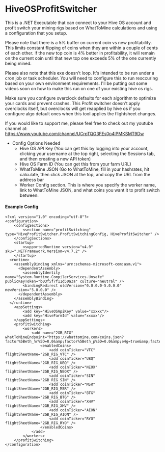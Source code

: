 # HiveOSProfitSwitcher
This is a .NET Executable that can connect to your Hive OS account and profit switch your mining rigs based on WhatToMine calculations and using a configuration that you setup. 

Please note that there is a 5% buffer on current coin vs new profitability. This limits constant flipping of coins when they are within a couple of cents of each other. If the new top coin is 4% better in profitability, it will remain on the current coin until that new top one exceeds 5% of the one currently being mined.

Please also note that this exe doesn't loop. It's intended to be run under a cron job or task scheduler. You will need to configure this to run reoccuring based on your own environment requirements. I'll be putting out some videos soon on how to make this run on one of your existing hive os rigs.

Make sure you configure overclock defaults for each algorithm to optimize your cards and prevent crashes. This Profit switcher doesn't apply overclocks itself, but overclocks will get reapplied by hive os if you configure algo default ones when this tool applies the flightsheet changes.

If you would like to support me, please feel free to check out my youtube channel at: https://www.youtube.com/channel/UCrpTQG3FEs0p4IPMKSMT9Dw

- Config Options Needed
  - Hive OS API Key (You can get this by logging into your account, clicking your username at the top right, selecting the Sessions tab, and then creating a new API token)
  - Hive OS Farm ID (You can get this from your farm URL)
  - WhatToMine JSON (Go to WhatToMine, fill in your hashrates, hit calculate, then click JSON at the top, and copy the URL from the address bar
  - Worker Config section. This is where you specify the worker name, link to WhatToMine JSON, and what coins you want it to profit switch between.
  
#### Example Config
```
<?xml version="1.0" encoding="utf-8"?>
<configuration>
	<configSections>
		<section name="profitSwitching" type="HiveProfitSwitcher.ProfitSwitchingConfig, HiveProfitSwitcher" />
	</configSections>
    <startup> 
        <supportedRuntime version="v4.0" sku=".NETFramework,Version=v4.7.2" />
    </startup>
  <runtime>
    <assemblyBinding xmlns="urn:schemas-microsoft-com:asm.v1">
      <dependentAssembly>
        <assemblyIdentity name="System.Runtime.CompilerServices.Unsafe" publicKeyToken="b03f5f7f11d50a3a" culture="neutral" />
        <bindingRedirect oldVersion="0.0.0.0-5.0.0.0" newVersion="5.0.0.0" />
      </dependentAssembly>
    </assemblyBinding>
  </runtime>
	<appSettings>
		<add key="HiveOSApiKey" value="xxxxx"/>
		<add key="HiveFarmId" value="xxxxx"/>
	</appSettings>
	<profitSwitching>
		<workers>
			<add name="2GB_RIG" whatToMineEndpoint="https://whattomine.com/coins.json?factor%5Beth_hr%5D=0.0&amp;factor%5Beth_p%5D=0.0&amp;e4g=true&amp;factor%5Be4g_hr%5D=122.8&amp;factor%5Be4g_p%5D=370.0&amp;zh=true&amp;factor%5Bzh_hr%5D=96.0&amp;factor%5Bzh_p%5D=358.0&amp;cnh=true&amp;factor%5Bcnh_hr%5D=2500.0&amp;factor%5Bcnh_p%5D=285.0&amp;cng=true&amp;factor%5Bcng_hr%5D=2774.0&amp;factor%5Bcng_p%5D=365.0&amp;cnf=true&amp;factor%5Bcnf_hr%5D=7700.0&amp;factor%5Bcnf_p%5D=340.0&amp;factor%5Bcx_hr%5D=0.0&amp;factor%5Bcx_p%5D=0.0&amp;eqa=true&amp;factor%5Beqa_hr%5D=400.0&amp;factor%5Beqa_p%5D=315.0&amp;factor%5Bcc_hr%5D=999.0&amp;factor%5Bcc_p%5D=0.0&amp;factor%5Bcr29_hr%5D=999.0&amp;factor%5Bcr29_p%5D=0.0&amp;factor%5Bct31_hr%5D=1.4&amp;factor%5Bct31_p%5D=440.0&amp;factor%5Bct32_hr%5D=0.4&amp;factor%5Bct32_p%5D=440.0&amp;factor%5Beqb_hr%5D=58.0&amp;factor%5Beqb_p%5D=480.0&amp;factor%5Brmx_hr%5D=1560.0&amp;factor%5Brmx_p%5D=320.0&amp;factor%5Bns_hr%5D=2800.0&amp;factor%5Bns_p%5D=560.0&amp;factor%5Bal_hr%5D=222.0&amp;factor%5Bal_p%5D=440.0&amp;factor%5Bops_hr%5D=0.0&amp;factor%5Bops_p%5D=0.0&amp;factor%5Beqz_hr%5D=999.0&amp;factor%5Beqz_p%5D=440.0&amp;factor%5Bzlh_hr%5D=50.0&amp;factor%5Bzlh_p%5D=400.0&amp;kpw=true&amp;factor%5Bkpw_hr%5D=48.6&amp;factor%5Bkpw_p%5D=321.0&amp;factor%5Bppw_hr%5D=31.2&amp;factor%5Bppw_p%5D=520.0&amp;x25x=true&amp;factor%5Bx25x_hr%5D=2.68&amp;factor%5Bx25x_p%5D=191.0&amp;factor%5Bfpw_hr%5D=0.0&amp;factor%5Bfpw_p%5D=0.0&amp;vh=true&amp;factor%5Bvh_hr%5D=2.6&amp;factor%5Bvh_p%5D=391.0&amp;factor%5Bcost%5D=0.1&amp;factor%5Bcost_currency%5D=USD&amp;sort=Profitability24&amp;volume=0&amp;revenue=24h&amp;factor%5Bexchanges%5D%5B%5D=&amp;factor%5Bexchanges%5D%5B%5D=binance&amp;factor%5Bexchanges%5D%5B%5D=bitfinex&amp;factor%5Bexchanges%5D%5B%5D=bitforex&amp;factor%5Bexchanges%5D%5B%5D=bittrex&amp;factor%5Bexchanges%5D%5B%5D=coinex&amp;factor%5Bexchanges%5D%5B%5D=dove&amp;factor%5Bexchanges%5D%5B%5D=exmo&amp;factor%5Bexchanges%5D%5B%5D=gate&amp;factor%5Bexchanges%5D%5B%5D=graviex&amp;factor%5Bexchanges%5D%5B%5D=hitbtc&amp;factor%5Bexchanges%5D%5B%5D=hotbit&amp;factor%5Bexchanges%5D%5B%5D=ogre&amp;factor%5Bexchanges%5D%5B%5D=poloniex&amp;factor%5Bexchanges%5D%5B%5D=stex&amp;dataset=Main">
				<enabledCoins>
					<add coinTicker="VTC" flightSheetName="2GB_RIG_VTC" />
					<add coinTicker="UBQ" flightSheetName="2GB_RIG_UBQ" />
					<add coinTicker="NEOX" flightSheetName="2GB_RIG_NEOX" />
					<add coinTicker="SIN" flightSheetName="2GB_RIG_SIN" />
					<add coinTicker="MSR" flightSheetName="2GB_RIG_MSR" />
					<add coinTicker="BTG" flightSheetName="2GB_RIG_BTG" />
					<add coinTicker="XHV" flightSheetName="2GB_RIG_XHV" />
					<add coinTicker="AION" flightSheetName="2GB_RIG_AION" />
					<add coinTicker="RYO" flightSheetName="2GB_RIG_RYO" />
				</enabledCoins>
			</add>
		</workers>
	</profitSwitching>
</configuration>
```
